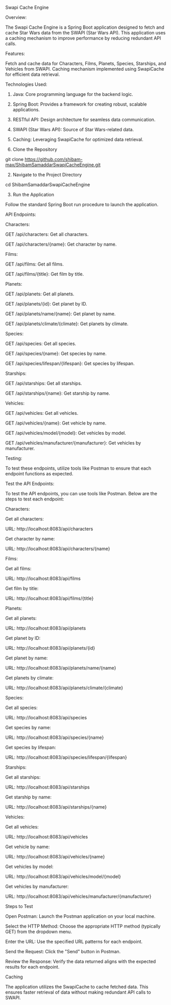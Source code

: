 Swapi Cache Engine

Overview:

The Swapi Cache Engine is a Spring Boot application designed to fetch and cache Star Wars data from the SWAPI (Star Wars API). This application uses a caching mechanism to improve performance by reducing redundant API calls.

Features:

Fetch and cache data for Characters, Films, Planets, Species, Starships, and Vehicles from SWAPI.
Caching mechanism implemented using SwapiCache for efficient data retrieval.

Technologies Used:

1. Java: Core programming language for the backend logic.
2. Spring Boot: Provides a framework for creating robust, scalable applications.
3. RESTful API: Design architecture for seamless data communication.
4. SWAPI (Star Wars API): Source of Star Wars-related data.
5. Caching: Leveraging SwapiCache for optimized data retrieval.

1. Clone the Repository

git clone https://github.com/shibam-max/ShibamSamaddarSwapiCacheEngine.git

2. Navigate to the Project Directory

cd ShibamSamaddarSwapiCacheEngine

3. Run the Application 

Follow the standard Spring Boot run procedure to launch the application.

API Endpoints:

Characters:

GET /api/characters: Get all characters.

GET /api/characters/{name}: Get character by name.

Films:

GET /api/films: Get all films.

GET /api/films/{title}: Get film by title.

Planets:

GET /api/planets: Get all planets.

GET /api/planets/{id}: Get planet by ID.

GET /api/planets/name/{name}: Get planet by name.

GET /api/planets/climate/{climate}: Get planets by climate.

Species:

GET /api/species: Get all species.

GET /api/species/{name}: Get species by name.

GET /api/species/lifespan/{lifespan}: Get species by lifespan.

Starships:

GET /api/starships: Get all starships.

GET /api/starships/{name}: Get starship by name.

Vehicles:

GET /api/vehicles: Get all vehicles.

GET /api/vehicles/{name}: Get vehicle by name.

GET /api/vehicles/model/{model}: Get vehicles by model.

GET /api/vehicles/manufacturer/{manufacturer}: Get vehicles by manufacturer.

Testing:

To test these endpoints, utilize tools like Postman to ensure that each endpoint functions as expected.

Test the API Endpoints:

To test the API endpoints, you can use tools like Postman. Below are the steps to test each endpoint:

Characters:

Get all characters:

URL: http://localhost:8083/api/characters

Get character by name:

URL: http://localhost:8083/api/characters/{name}

Films:

Get all films:

URL: http://localhost:8083/api/films

Get film by title:

URL: http://localhost:8083/api/films/{title}

Planets:

Get all planets:

URL: http://localhost:8083/api/planets

Get planet by ID:

URL: http://localhost:8083/api/planets/{id}

Get planet by name:

URL: http://localhost:8083/api/planets/name/{name}

Get planets by climate:

URL: http://localhost:8083/api/planets/climate/{climate}

Species:

Get all species:

URL: http://localhost:8083/api/species

Get species by name:

URL: http://localhost:8083/api/species/{name}

Get species by lifespan:

URL: http://localhost:8083/api/species/lifespan/{lifespan}

Starships:

Get all starships:

URL: http://localhost:8083/api/starships

Get starship by name:

URL: http://localhost:8083/api/starships/{name}

Vehicles:

Get all vehicles:

URL: http://localhost:8083/api/vehicles

Get vehicle by name:

URL: http://localhost:8083/api/vehicles/{name}

Get vehicles by model:

URL: http://localhost:8083/api/vehicles/model/{model}

Get vehicles by manufacturer:

URL: http://localhost:8083/api/vehicles/manufacturer/{manufacturer}



Steps to Test

Open Postman: Launch the Postman application on your local machine.

Select the HTTP Method: Choose the appropriate HTTP method (typically GET) from the dropdown menu.

Enter the URL: Use the specified URL patterns for each endpoint.

Send the Request: Click the "Send" button in Postman.

Review the Response: Verify the data returned aligns with the expected results for each endpoint.

Caching

The application utilizes the SwapiCache to cache fetched data. This ensures faster retrieval of data without making redundant API calls to SWAPI.


